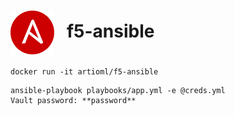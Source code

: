 # <img align="center" src="img/ansible.svg" width="70">&nbsp;&nbsp; f5-ansible


```
docker run -it artioml/f5-ansible
```

```
ansible-playbook playbooks/app.yml -e @creds.yml
Vault password: **password**
```
